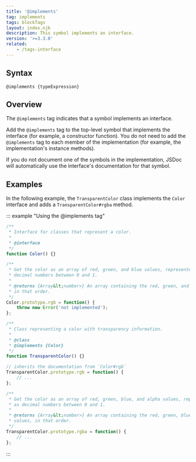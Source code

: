 ```yaml
---
title: '@implements'
tag: implements
tags: blockTags
layout: index.njk
description: This symbol implements an interface.
version: '>=3.3.0'
related:
    - /tags-interface
---
```


## Syntax

`@implements {typeExpression}`


## Overview

The `@implements` tag indicates that a symbol implements an interface.

Add the `@implements` tag to the top-level symbol that implements the interface (for example, a
constructor function). You do not need to add the `@implements` tag to each member of the
implementation (for example, the implementation's instance methods).

If you do not document one of the symbols in the implementation, JSDoc will automatically use the
interface's documentation for that symbol.


## Examples

In the following example, the `TransparentColor` class implements the `Color` interface and adds
a `TransparentColor#rgba` method.

::: example "Using the @implements tag"

```js
/**
 * Interface for classes that represent a color.
 *
 * @interface
 */
function Color() {}

/**
 * Get the color as an array of red, green, and blue values, represented as
 * decimal numbers between 0 and 1.
 *
 * @returns {Array&lt;number>} An array containing the red, green, and blue values,
 * in that order.
 */
Color.prototype.rgb = function() {
    throw new Error('not implemented');
};

/**
 * Class representing a color with transparency information.
 *
 * @class
 * @implements {Color}
 */
function TransparentColor() {}

// inherits the documentation from `Color#rgb`
TransparentColor.prototype.rgb = function() {
    // ...
};

/**
 * Get the color as an array of red, green, blue, and alpha values, represented
 * as decimal numbers between 0 and 1.
 *
 * @returns {Array&lt;number>} An array containing the red, green, blue, and alpha
 * values, in that order.
 */
TransparentColor.prototype.rgba = function() {
    // ...
};
```
:::
